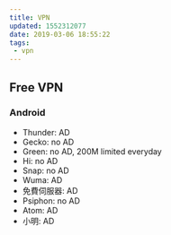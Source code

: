 ```yaml
---
title: VPN
updated: 1552312077
date: 2019-03-06 18:55:22
tags:
 - vpn
---
```


## Free VPN

### Android

- Thunder: AD
- Gecko: no AD
- Green: no AD, 200M limited everyday
- Hi: no AD
- Snap: no AD
- Wuma: AD
- 免費伺服器: AD
- Psiphon: no AD
- Atom: AD
- 小明: AD


